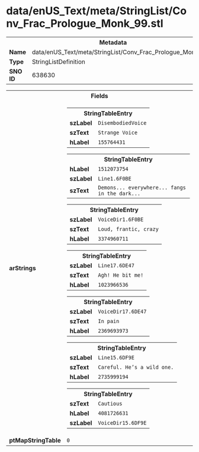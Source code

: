 <h1>data/enUS_Text/meta/StringList/Conv_Frac_Prologue_Monk_99.stl</h1><table><tr><th colspan="100%">Metadata</th></tr><tr><td><b>Name</b></td><td>data/enUS_Text/meta/StringList/Conv_Frac_Prologue_Monk_99.stl</td></tr><tr><td><b>Type</b></td><td>StringListDefinition</td></tr><tr><td><b>SNO ID</b></td><td>638630</td></tr></table>

<table><tr><th colspan="100%">Fields</th></tr><tr><td><b>arStrings</b></td><td><table><tr><th colspan="100%">StringTableEntry</th></tr><tr><td><b>szLabel</b></td><td><code>DisembodiedVoice</code></td></tr><tr><td><b>szText</b></td><td><code>Strange Voice</code></td></tr><tr><td><b>hLabel</b></td><td><code>155764431</code></td></tr></table>


<table><tr><th colspan="100%">StringTableEntry</th></tr><tr><td><b>hLabel</b></td><td><code>1512073754</code></td></tr><tr><td><b>szLabel</b></td><td><code>Line1.6F0BE</code></td></tr><tr><td><b>szText</b></td><td><code>Demons... everywhere... fangs in the dark...</code></td></tr></table>


<table><tr><th colspan="100%">StringTableEntry</th></tr><tr><td><b>szLabel</b></td><td><code>VoiceDir1.6F0BE</code></td></tr><tr><td><b>szText</b></td><td><code>Loud, frantic, crazy</code></td></tr><tr><td><b>hLabel</b></td><td><code>3374960711</code></td></tr></table>


<table><tr><th colspan="100%">StringTableEntry</th></tr><tr><td><b>szLabel</b></td><td><code>Line17.6DE47</code></td></tr><tr><td><b>szText</b></td><td><code>Agh! He bit me!</code></td></tr><tr><td><b>hLabel</b></td><td><code>1023966536</code></td></tr></table>


<table><tr><th colspan="100%">StringTableEntry</th></tr><tr><td><b>szLabel</b></td><td><code>VoiceDir17.6DE47</code></td></tr><tr><td><b>szText</b></td><td><code>In pain</code></td></tr><tr><td><b>hLabel</b></td><td><code>2369693973</code></td></tr></table>


<table><tr><th colspan="100%">StringTableEntry</th></tr><tr><td><b>szLabel</b></td><td><code>Line15.6DF9E</code></td></tr><tr><td><b>szText</b></td><td><code>Careful. He’s a wild one.</code></td></tr><tr><td><b>hLabel</b></td><td><code>2735999194</code></td></tr></table>


<table><tr><th colspan="100%">StringTableEntry</th></tr><tr><td><b>szText</b></td><td><code>Cautious</code></td></tr><tr><td><b>hLabel</b></td><td><code>4081726631</code></td></tr><tr><td><b>szLabel</b></td><td><code>VoiceDir15.6DF9E</code></td></tr></table>


</td></tr><tr><td><b>ptMapStringTable</b></td><td><code>0</code></td></tr></table>

